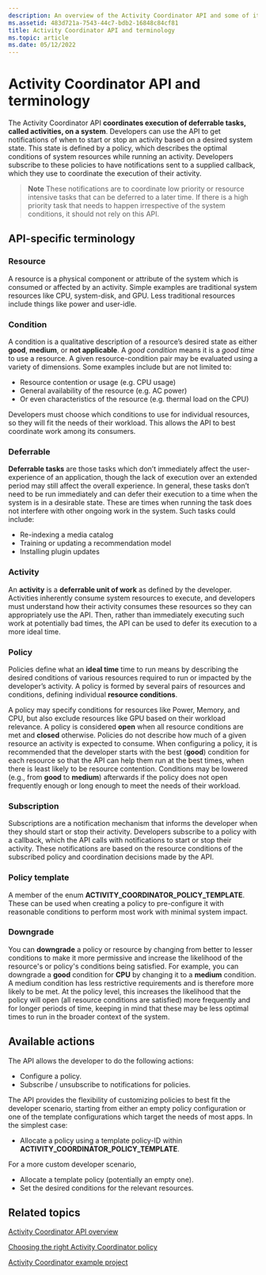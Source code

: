 ```yaml
---
description: An overview of the Activity Coordinator API and some of its common terms.
ms.assetid: 483d721a-7543-44c7-bdb2-16848c84cf81
title: Activity Coordinator API and terminology
ms.topic: article
ms.date: 05/12/2022
---
```


# Activity Coordinator API and terminology

The Activity Coordinator API **coordinates execution of deferrable tasks, called activities, on a system**. Developers can use the API to get notifications of when to start or stop an activity based on a desired system state. This state is defined by a policy, which describes the optimal conditions of system resources while running an activity. Developers subscribe to these policies to have notifications sent to a supplied callback, which they use to coordinate the execution of their activity.

>**Note** These notifications are to coordinate low priority or resource intensive tasks that can be deferred to a later time. If there is a high priority task that needs to happen irrespective of the system conditions, it should not rely on this API.

## API-specific terminology

### Resource

A resource is a physical component or attribute of the system which is consumed or affected by an activity. Simple examples are traditional system resources like CPU, system-disk, and GPU. Less traditional resources include things like power and user-idle.

### Condition

A condition is a qualitative description of a resource’s desired state as either **good**, **medium**, or **not applicable**. A _good condition_ means it is a _good time_ to use a resource. A given resource-condition pair may be evaluated using a variety of dimensions. Some examples include but are not limited to:

- Resource contention or usage (e.g. CPU usage)
- General availability of the resource (e.g. AC power)
- Or even characteristics of the resource (e.g. thermal load on the CPU)

Developers must choose which conditions to use for individual resources, so they will fit the needs of their workload. This allows the API to best coordinate work among its consumers.

### Deferrable

**Deferrable tasks** are those tasks which don’t immediately affect the user-experience of an application, though the lack of execution over an extended period may still affect the overall experience. In general, these tasks don’t need to be run immediately and can defer their execution to a time when the system is in a desirable state. These are times when running the task does not interfere with other ongoing work in the system. Such tasks could include:

- Re-indexing a media catalog
- Training or updating a recommendation model
- Installing plugin updates

### Activity

An **activity** is a **deferrable unit of work** as defined by the developer. Activities inherently consume system resources to execute, and developers must understand how their activity consumes these resources so they can appropriately use the API. Then, rather than immediately executing such work at potentially bad times, the API can be used to defer its execution to a more ideal time.

### Policy

Policies define what an **ideal time** time to run means by describing the desired conditions of various resources required to run or impacted by the developer’s activity. A policy is formed by several pairs of resources and conditions, defining individual **resource conditions**.

A policy may specify conditions for resources like Power, Memory, and CPU, but also exclude resources like GPU based on their workload relevance. A policy is considered **open** when all resource conditions are met and **closed** otherwise. Policies do not describe how much of a given resource an activity is expected to consume. When configuring a policy, it is recommended that the developer starts with the best (**good**) condition for each resource so that the API can help them run at the best times, when there is least likely to be resource contention. Conditions may be lowered (e.g., from **good** to **medium**) afterwards if the policy does not open frequently enough or long enough to meet the needs of their workload.

### Subscription

Subscriptions are a notification mechanism that informs the developer when they should start or stop their activity. Developers subscribe to a policy with a callback, which the API calls with notifications to start or stop their activity. These notifications are based on the resource conditions of the subscribed policy and coordination decisions made by the API.

### Policy template

A member of the enum **ACTIVITY_COORDINATOR_POLICY_TEMPLATE**. These can be used when creating a policy to pre-configure it with reasonable conditions to perform most work with minimal system impact.

### Downgrade

You can **downgrade** a policy or resource by changing from better to lesser conditions to make it more permissive and increase the likelihood of the resource's or policy's conditions being satisfied. For example, you can downgrade a **good** condition for **CPU** by changing it to a **medium** condition. A medium condition has less restrictive requirements and is therefore more likely to be met. At the policy level, this increases the likelihood that the policy will open (all resource conditions are satisfied) more frequently and for longer periods of time, keeping in mind that these may be less optimal times to run in the broader context of the system.

## Available actions

The API allows the developer to do the following actions:

- Configure a policy.
- Subscribe / unsubscribe to notifications for policies.

The API provides the flexibility of customizing policies to best fit the developer scenario, starting from either an empty policy configuration or one of the template configurations which target the needs of most apps. In the simplest case:

- Allocate a policy using a template policy-ID within **ACTIVITY_COORDINATOR_POLICY_TEMPLATE**.

For a more custom developer scenario,

- Allocate a template policy (potentially an empty one).
- Set the desired conditions for the relevant resources.

## Related topics

[Activity Coordinator API overview](activity-coordinator-api-overview.md)

[Choosing the right Activity Coordinator policy](choosing-the-right-activity-coordinator-policy.md)

[Activity Coordinator example project](activity-coordinator-example-project.md)
